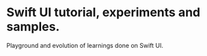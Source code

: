 # Swift UI tutorial, experiments and samples.

Playground and evolution of learnings done on Swift UI.